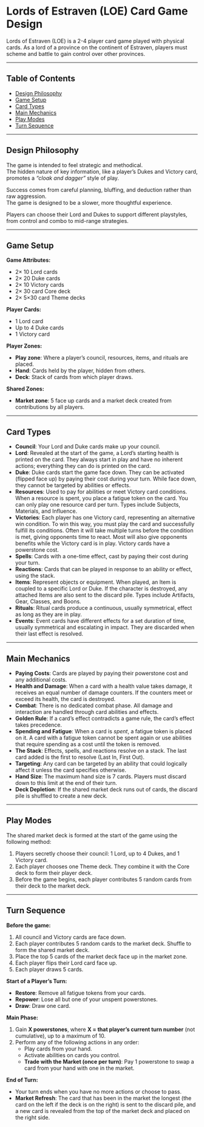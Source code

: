 # Lords of Estraven (LOE) Card Game Design

Lords of Estraven (LOE) is a 2-4 player card game played with physical cards. As a lord of a province on the continent of Estraven, players must scheme and battle to gain control over other provinces.

---

## Table of Contents
- [Design Philosophy](#design-philosophy)  
- [Game Setup](#game-setup)  
- [Card Types](#card-types)  
- [Main Mechanics](#main-mechanics)  
- [Play Modes](#play-modes)  
- [Turn Sequence](#turn-sequence)  

---

## Design Philosophy
The game is intended to feel strategic and methodical.  
The hidden nature of key information, like a player’s Dukes and Victory card, promotes a *“cloak and dagger”* style of play.  

Success comes from careful planning, bluffing, and deduction rather than raw aggression.  
The game is designed to be a slower, more thoughtful experience.  

Players can choose their Lord and Dukes to support different playstyles, from control and combo to mid-range strategies.

---

## Game Setup

**Game Attributes:**
- 2× 10 Lord cards  
- 2× 20 Duke cards  
- 2× 10 Victory cards  
- 2× 30 card Core deck  
- 2× 5×30 card Theme decks  

**Player Cards:**
- 1 Lord card  
- Up to 4 Duke cards  
- 1 Victory card  

**Player Zones:**
- **Play zone**: Where a player’s council, resources, items, and rituals are placed.  
- **Hand**: Cards held by the player, hidden from others.  
- **Deck**: Stack of cards from which player draws.  

**Shared Zones:**
- **Market zone**: 5 face up cards and a market deck created from contributions by all players.

---

## Card Types

- **Council**: Your Lord and Duke cards make up your council.  
- **Lord**: Revealed at the start of the game, a Lord’s starting health is printed on the card. They always start in play and have no inherent actions; everything they can do is printed on the card.  
- **Duke**: Duke cards start the game face down. They can be activated (flipped face up) by paying their cost during your turn. While face down, they cannot be targeted by abilities or effects.  
- **Resources**: Used to pay for abilities or meet Victory card conditions. When a resource is spent, you place a fatigue token on the card. You can only play one resource card per turn. Types include Subjects, Materials, and Influence.  
- **Victories**: Each player has one Victory card, representing an alternative win condition. To win this way, you must play the card and successfully fulfill its conditions. Often it will take multiple turns before the condition is met, giving opponents time to react. Most will also give opponents benefits while the Victory card is in play. Victory cards have a powerstone cost.  
- **Spells**: Cards with a one-time effect, cast by paying their cost during your turn.  
- **Reactions**: Cards that can be played in response to an ability or effect, using the stack.  
- **Items**: Represent objects or equipment. When played, an Item is coupled to a specific Lord or Duke. If the character is destroyed, any attached Items are also sent to the discard pile. Types include Artifacts, Gear, Classes, and Boons.  
- **Rituals**: Ritual cards produce a continuous, usually symmetrical, effect as long as they are in play.  
- **Events**: Event cards have different effects for a set duration of time, usually symmetrical and escalating in impact. They are discarded when their last effect is resolved.

---

## Main Mechanics

- **Paying Costs**: Cards are played by paying their powerstone cost and any additional costs.  
- **Health and Damage**: When a card with a health value takes damage, it receives an equal number of damage counters. If the counters meet or exceed its health, the card is destroyed.  
- **Combat**: There is no dedicated combat phase. All damage and interaction are handled through card abilities and effects.  
- **Golden Rule**: If a card’s effect contradicts a game rule, the card’s effect takes precedence.  
- **Spending and Fatigue**: When a card is *spent*, a fatigue token is placed on it. A card with a fatigue token cannot be spent again or use abilities that require spending as a cost until the token is removed.  
- **The Stack**: Effects, spells, and reactions resolve on a stack. The last card added is the first to resolve (Last In, First Out).  
- **Targeting**: Any card can be targeted by an ability that could logically affect it unless the card specifies otherwise.  
- **Hand Size**: The maximum hand size is 7 cards. Players must discard down to this limit at the end of their turn.  
- **Deck Depletion**: If the shared market deck runs out of cards, the discard pile is shuffled to create a new deck.

---

## Play Modes

The shared market deck is formed at the start of the game using the following method:
1. Players secretly choose their council: 1 Lord, up to 4 Dukes, and 1 Victory card.  
2. Each player chooses one Theme deck. They combine it with the Core deck to form their player deck.  
3. Before the game begins, each player contributes 5 random cards from their deck to the market deck.  

---

## Turn Sequence

**Before the game:**
1. All council and Victory cards are face down.  
2. Each player contributes 5 random cards to the market deck. Shuffle to form the shared market deck.  
3. Place the top 5 cards of the market deck face up in the market zone.  
4. Each player flips their Lord card face up.  
5. Each player draws 5 cards.  

**Start of a Player’s Turn:**
- **Restore**: Remove all fatigue tokens from your cards.  
- **Repower**: Lose all but one of your unspent powerstones.  
- **Draw**: Draw one card.  

**Main Phase:**
1. Gain **X powerstones**, where **X = that player’s current turn number** (not cumulative), up to a maximum of 10.  
2. Perform any of the following actions in any order:  
   - Play cards from your hand.  
   - Activate abilities on cards you control.  
   - **Trade with the Market (once per turn)**: Pay 1 powerstone to swap a card from your hand with one in the market.  

**End of Turn:**
- Your turn ends when you have no more actions or choose to pass.  
- **Market Refresh**: The card that has been in the market the longest (the card on the left if the deck is on the right) is sent to the discard pile, and a new card is revealed from the top of the market deck and placed on the right side.  
